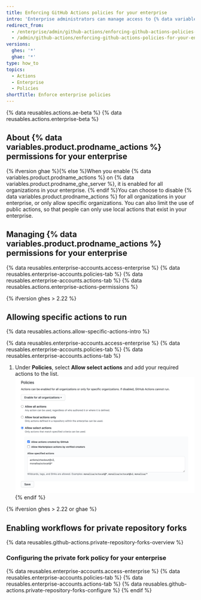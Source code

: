 ```yaml
---
title: Enforcing GitHub Actions policies for your enterprise
intro: 'Enterprise administrators can manage access to {% data variables.product.prodname_actions %} in an enterprise.'
redirect_from:
  - /enterprise/admin/github-actions/enforcing-github-actions-policies-for-your-enterprise
  - /admin/github-actions/enforcing-github-actions-policies-for-your-enterprise
versions:
  ghes: '*'
  ghae: '*'
type: how_to
topics:
  - Actions
  - Enterprise
  - Policies
shortTitle: Enforce enterprise policies
---
```


{% data reusables.actions.ae-beta %}
{% data reusables.actions.enterprise-beta %}

## About {% data variables.product.prodname_actions %} permissions for your enterprise

{% ifversion ghae %}{% else %}When you enable {% data variables.product.prodname_actions %} on {% data variables.product.prodname_ghe_server %}, it is enabled for all organizations in your enterprise. {% endif %}You can choose to disable {% data variables.product.prodname_actions %} for all organizations in your enterprise, or only allow specific organizations. You can also limit the use of public actions, so that people can only use local actions that exist in your enterprise.

## Managing {% data variables.product.prodname_actions %} permissions for your enterprise

{% data reusables.enterprise-accounts.access-enterprise %}
{% data reusables.enterprise-accounts.policies-tab %}
{% data reusables.enterprise-accounts.actions-tab %}
{% data reusables.actions.enterprise-actions-permissions %}

{% ifversion ghes > 2.22 %}
## Allowing specific actions to run

{% data reusables.actions.allow-specific-actions-intro %}

{% data reusables.enterprise-accounts.access-enterprise %}
{% data reusables.enterprise-accounts.policies-tab %}
{% data reusables.enterprise-accounts.actions-tab %}
1. Under **Policies**, select **Allow select actions** and add your required actions to the list. ![Add actions to allow list](/assets/images/help/organizations/enterprise-actions-policy-allow-list.png)
{% endif %}

{% ifversion ghes > 2.22 or ghae %}
## Enabling workflows for private repository forks

{% data reusables.github-actions.private-repository-forks-overview %}

### Configuring the private fork policy for your enterprise

{% data reusables.enterprise-accounts.access-enterprise %}
{% data reusables.enterprise-accounts.policies-tab %}
{% data reusables.enterprise-accounts.actions-tab %}
{% data reusables.github-actions.private-repository-forks-configure %}
{% endif %}
